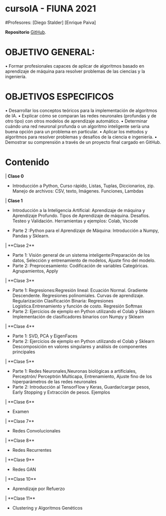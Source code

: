 # cursoIA - FIUNA 2021
#Profesores:
[Diego Stalder]
[Enrique Paiva]

**Repositorio** [GitHub](https://github.com/diegostaPy/cursoIA).

# OBJETIVO GENERAL:
•	Formar profesionales capaces de aplicar de algoritmos basado en aprendizaje de máquina para resolver problemas de las ciencias y la ingeniería.
# OBJETIVOS ESPECIFICOS
•	Desarrollar los conceptos teóricos para la implementación de algoritmos de IA.
•	Explicar cómo se comparan las redes neuronales (profundas y de otro tipo) con otros modelos de aprendizaje automático.
•	Determinar cuándo una red neuronal profunda o un algoritmo inteligente sería una buena opción para un problema en particular.
•	Aplicar los métodos y algoritmos para resolver problemas y desafíos de la ciencia e ingeniería.
•	Demostrar su comprensión a través de un proyecto final cargado en GitHub.


# Contenido

| **Clase 0**<ul><li>Introducción a Python, Curso rápido, Listas, Tuplas, Diccionarios, zip. Manejo de archivos: CSV, texto, Imágenes. Funciones, Lambdas</ul>
| **Clase 1**<ul><li>Introducción a la Inteligencia Artificial: Aprendizaje de máquina y Aprendizaje Profundo. Tipos de Aprendizaje de máquina. Desafíos. Testeo y Validación. Herramientas y ejemplos: Colab, Vscode
<li>Parte 2 :Python para el Aprendizaje de Máquina: Introducción a Numpy, Pandas y Sklearn.
 </ul>
| **Clase 2**<ul><li>Parte 1: Visión general de un sistema inteligente:Preparación de los datos, Selección y entrenamiento de modelos, Ajuste fino del modelo.
<li>Parte 2:  Preprocesamiento: Codificación de variables Categóricas. Agrupamientos, Apply
 </ul>
 | **Clase 3**<ul><li>Parte 1: Regresiones:Regresión lineal: Ecuación Normal. Gradiente Descendente. Regresiones polinomiales. Curvas de aprendizaje. Regularización
Clasificación Binaria: Regresiones Logística.Entrenamiento y función de costo. Regresión Softmax
<li>Parte 2: Ejercicios de ejemplo en Python utilizando el Colab y Sklearn
Implementación de clasificadores binarios con Numpy y Sklearn
 </ul>
  | **Clase 4**<ul><li>Parte 1: SVD, PCA y EigenFaces

<li>Parte 2: Ejercicios de ejemplo en Python utilizando el Colab y Sklearn
Descomposición en valores singulares y análisis de
componentes principales
 </ul>
  | **Clase 5**<ul><li>Parte 1: Redes Neuronales,Neuronas biológicas a artificiales, Perceptrón/ Perceptrón Multicapa, Entrenamiento, Ajuste fino de los hiperparámetros de las
redes neuronales
<li>Parte 2: Introducción al TensorFlow y Keras, Guardar/cargar pesos, Early Stopping y Extracción de pesos. Ejemplos
 </ul>
| **Clase 6**<ul><li>Examen
 </ul>| 
 **Clase 7**<ul><li>Redes Convolucionales
 </ul>
 | **Clase 8**<ul><li>Redes Recurrentes
 </ul>
 | **Clase 9**<ul><li>Redes GAN
 </ul>
 | **Clase 10**<ul><li>Aprendizaje por Refuerzo
 </ul>
 | **Clase 11**<ul><li>Clustering y Algoritmos Genéticos
 </ul>
